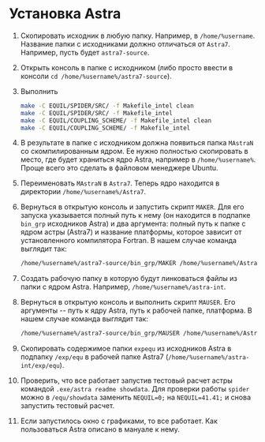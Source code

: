 # Установка Astra
1. Скопировать исходник в любую папку. Например, в `/home/%username`. Название папки с исходниками должно отличаться от `Astra7`. Например, пусть будет `astra7-source`.
2. Открыть консоль в папке с исходником (либо просто ввести в консоли `cd /home/%username%/astra7-source`).
3. Выполнить

	```sh
	make -C EQUIL/SPIDER/SRC/ -f Makefile_intel clean
	make -C EQUIL/SPIDER/SRC/ -f Makefile_intel
	make -C EQUIL/COUPLING_SCHEME/ -f Makefile_intel clean
	make -C EQUIL/COUPLING_SCHEME/ -f Makefile_intel
	```
4. В результате в папке с исходником должна появиться папка `MAstraN` со скомпилированным ядром. Ее нужно полностью скопировать в место, где будет храниться ядро Astra, например в `/home/%username%`. Проще всего это сделать в файловом менеджере Ubuntu.
5. Переименовать `MAstraN` в `Astra7`. Теперь ядро находится в директории `/home/%username%/Astra7`.
6. Вернуться в открытую консоль и запустить скрипт `MAKER`. Для его запуска указывается полный путь к нему (он находится в подпапке `bin_grp` исходников Astra) и два аргумента: полный путь к папке с ядром астры (Astra7) и название платформы, которое зависит от установленного компилятора Fortran. В нашем случае команда выглядит так:

	```sh
	/home/%username%/astra7-source/bin_grp/MAKER /home/%username%/Astra7 Intel
	```
7. Создать рабочую папку в которую будут линковаться файлы из папки с ядром Astra. Например, `/home/%username%/astra-int`.
8. Вернуться в открытую консоль и выполнить скрипт `MAUSER`. Его аргументы -- путь к ядру Astra, путь к рабочей папке, платформа. В нашем случае команда выглядит так:

	```sh
	/home/%username%/astra7-source/bin_grp/MAUSER /home/%username%/Astra7 /home/%username%/astra-int Intel
	```
9. Скопировать содержимое папки `expequ` из исходников Astra в подпапку `/exp/equ` в рабочей папке Astra7 (`/home/%username%/astra-int/exp/equ`).
10. Проверить, что все работает запустив тестовый расчет астры командой `.exe/astra readme showdata`. Для проверки работы `spider` можно в `/equ/showdata` заменить `NEQUIL=0;` на `NEQUIL=41.41;` и снова запустить тестовый расчет.
11. Если запустилось окно с графиками, то все работает. Как пользоваться Astra описано в мануале к нему.
